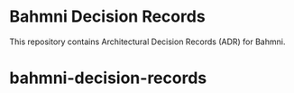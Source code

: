 # Bahmni Decision Records
This repository contains Architectural Decision Records (ADR) for Bahmni.
# bahmni-decision-records
